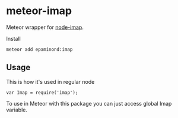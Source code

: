 meteor-imap
================

Meteor wrapper for [node-imap](https://github.com/mscdex/node-imap).

Install

```meteor add epaminond:imap```

## Usage

This is how it's used in regular node

```var Imap = require('imap');```

To use in Meteor with this package you can just access global Imap variable.
